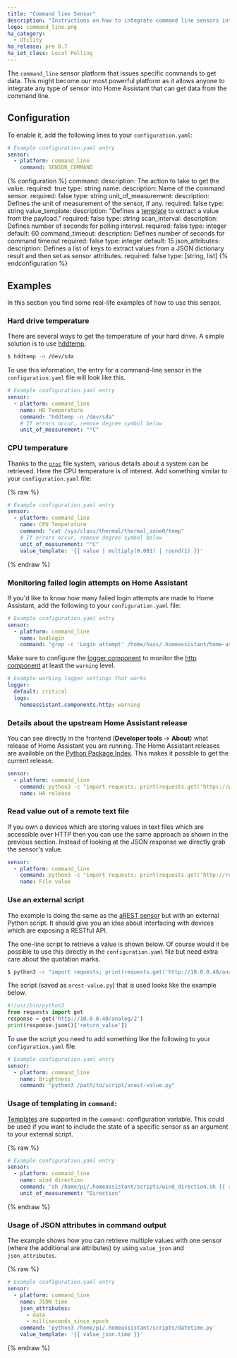 ```yaml
---
title: "Command line Sensor"
description: "Instructions on how to integrate command line sensors into Home Assistant."
logo: command_line.png
ha_category:
  - Utility
ha_release: pre 0.7
ha_iot_class: Local Polling
---
```



The `command_line` sensor platform that issues specific commands to get data. This might become our most powerful platform as it allows anyone to integrate any type of sensor into Home Assistant that can get data from the command line.

## Configuration

To enable it, add the following lines to your `configuration.yaml`:

```yaml
# Example configuration.yaml entry
sensor:
  - platform: command_line
    command: SENSOR_COMMAND
```

{% configuration %}
command:
  description: The action to take to get the value.
  required: true
  type: string
name:
  description: Name of the command sensor.
  required: false
  type: string
unit_of_measurement:
  description: Defines the unit of measurement of the sensor, if any.
  required: false
  type: string
value_template:
  description: "Defines a [template](/docs/configuration/templating/#processing-incoming-data) to extract a value from the payload."
  required: false
  type: string
scan_interval:
  description: Defines number of seconds for polling interval.
  required: false
  type: integer
  default: 60
command_timeout:
  description: Defines number of seconds for command timeout
  required: false
  type: integer
  default: 15
json_attributes:
  description: Defines a list of keys to extract values from a JSON dictionary result and then set as sensor attributes.
  required: false
  type: [string, list]
{% endconfiguration %}

## Examples

In this section you find some real-life examples of how to use this sensor.

### Hard drive temperature

There are several ways to get the temperature of your hard drive. A simple solution is to use [hddtemp](https://savannah.nongnu.org/projects/hddtemp/).

```bash
$ hddtemp -n /dev/sda
```

To use this information, the entry for a command-line sensor in the `configuration.yaml` file will look like this.

```yaml
# Example configuration.yaml entry
sensor:
  - platform: command_line
    name: HD Temperature
    command: "hddtemp -n /dev/sda"
    # If errors occur, remove degree symbol below
    unit_of_measurement: "°C"
```

### CPU temperature

Thanks to the [`proc`](https://en.wikipedia.org/wiki/Procfs) file system, various details about a system can be retrieved. Here the CPU temperature is of interest. Add something similar to your `configuration.yaml` file:

{% raw %}
```yaml
# Example configuration.yaml entry
sensor:
  - platform: command_line
    name: CPU Temperature
    command: "cat /sys/class/thermal/thermal_zone0/temp"
    # If errors occur, remove degree symbol below
    unit_of_measurement: "°C"
    value_template: '{{ value | multiply(0.001) | round(1) }}'
```
{% endraw %}

### Monitoring failed login attempts on Home Assistant

If you'd like to know how many failed login attempts are made to Home Assistant, add the following to your `configuration.yaml` file:

```yaml
# Example configuration.yaml entry
sensor:
  - platform: command_line
    name: badlogin
    command: "grep -c 'Login attempt' /home/hass/.homeassistant/home-assistant.log"
```

Make sure to configure the [logger component](/components/logger) to monitor the [http component](/components/http/) at least the `warning` level.

```yaml
# Example working logger settings that works
logger:
  default: critical
  logs:
    homeassistant.components.http: warning
```

### Details about the upstream Home Assistant release

You can see directly in the frontend (**Developer tools** -> **About**) what release of Home Assistant you are running. The Home Assistant releases are available on the [Python Package Index](https://pypi.python.org/pypi). This makes it possible to get the current release.

```yaml
sensor:
  - platform: command_line
    command: python3 -c "import requests; print(requests.get('https://pypi.python.org/pypi/homeassistant/json').json()['info']['version'])"
    name: HA release
```

### Read value out of a remote text file

If you own a devices which are storing values in text files which are accessible over HTTP then you can use the same approach as shown in the previous section. Instead of looking at the JSON response we directly grab the sensor's value.

```yaml
sensor:
  - platform: command_line
    command: python3 -c "import requests; print(requests.get('http://remote-host/sensor_data.txt').text)"
    name: File value
```

### Use an external script

The example is doing the same as the [aREST sensor](/components/arest/) but with an external Python script. It should give you an idea about interfacing with devices which are exposing a RESTful API.

The one-line script to retrieve a value is shown below. Of course would it be possible to use this directly in the `configuration.yaml` file but need extra care about the quotation marks.

```bash
$ python3 -c "import requests; print(requests.get('http://10.0.0.48/analog/2').json()['return_value'])"
```

The script (saved as `arest-value.py`) that is used looks like the example below.

```python
#!/usr/bin/python3
from requests import get
response = get('http://10.0.0.48/analog/2')
print(response.json()['return_value'])
```

To use the script you need to add something like the following to your `configuration.yaml` file.

```yaml
# Example configuration.yaml entry
sensor:
  - platform: command_line
    name: Brightness
    command: "python3 /path/to/script/arest-value.py"
```

### Usage of templating in `command:`

[Templates](/docs/configuration/templating/) are supported in the `command:` configuration variable. This could be used if you want to include the state of a specific sensor as an argument to your external script.

{% raw %}
```yaml
# Example configuration.yaml entry
sensor:
  - platform: command_line
    name: wind direction
    command: 'sh /home/pi/.homeassistant/scripts/wind_direction.sh {{ states('sensor.wind_direction') }}'
    unit_of_measurement: "Direction"
```
{% endraw %}


### Usage of JSON attributes in command output

The example shows how you can retrieve multiple values with one sensor (where the additional are attributes) by using `value_json` and `json_attributes`.

{% raw %}
```yaml
# Example configuration.yaml entry
sensor:
  - platform: command_line
    name: JSON time
    json_attributes:
      - date
      - milliseconds_since_epoch
    command: 'python3 /home/pi/.homeassistant/scripts/datetime.py'
    value_template: '{{ value_json.time }}'
```
{% endraw %}
